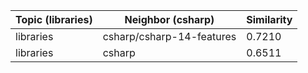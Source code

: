 | Topic (libraries) | Neighbor (csharp) | Similarity |
|-------------|-------------------|------------|
| libraries | csharp/csharp-14-features | 0.7210 |
| libraries | csharp | 0.6511 |
